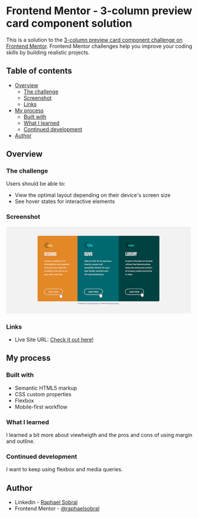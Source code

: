 # Frontend Mentor - 3-column preview card component solution

This is a solution to the [3-column preview card component challenge on Frontend Mentor](https://www.frontendmentor.io/challenges/3column-preview-card-component-pH92eAR2-). Frontend Mentor challenges help you improve your coding skills by building realistic projects. 

## Table of contents

- [Overview](#overview)
  - [The challenge](#the-challenge)
  - [Screenshot](#screenshot)
  - [Links](#links)
- [My process](#my-process)
  - [Built with](#built-with)
  - [What I learned](#what-i-learned)
  - [Continued development](#continued-development)
- [Author](#author)

## Overview

### The challenge

Users should be able to:

- View the optimal layout depending on their device's screen size
- See hover states for interactive elements

### Screenshot

![Desktop active version screenshot](images/src.jpg)

### Links

- Live Site URL: [Check it out here!](https://raphaelsobral.github.io/studies/challenge-010/index.html)

## My process

### Built with

- Semantic HTML5 markup
- CSS custom properties
- Flexbox
- Mobile-first workflow

### What I learned

I learned a bit more about viewheigth and the pros and cons of using margin and outline.

### Continued development

I want to keep using flexbox and media queries.

## Author

- Linkedin - [Raphael Sobral](https://www.linkedin.com/in/raphael-sobral-38766430b/)
- Frontend Mentor - [@raphaelsobral](https://www.frontendmentor.io/profile/raphaelsobral)

